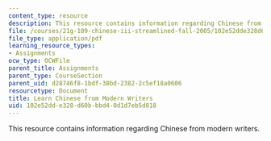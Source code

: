 ```yaml
---
content_type: resource
description: This resource contains information regarding Chinese from modern writers.
file: /courses/21g-109-chinese-iii-streamlined-fall-2005/102e52dde328d60bbbd40d1d7eb5d818_MIT21G_109F05_bjwbprevwjt.pdf
file_type: application/pdf
learning_resource_types:
- Assignments
ocw_type: OCWFile
parent_title: Assignments
parent_type: CourseSection
parent_uid: d28746f8-1bdf-38bd-2382-2c5ef18a0606
resourcetype: Document
title: Learn Chinese from Modern Writers
uid: 102e52dd-e328-d60b-bbd4-0d1d7eb5d818
---
```

This resource contains information regarding Chinese from modern writers.

